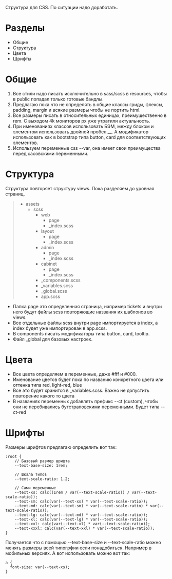 Структура для CSS. По ситуации надо доработать.

# Разделы

- Общие
- Структура
- Цвета
- Шрифты

# Общие
1) Все стили надо писать исключительно в sass/scss в resources, чтобы в public попадал только готовые бандлы. 
2) Предлагаю пока что не определять в общие классы гриды, флексы, padding, margin и всякие размеры чтобы не портить html.
3) Все размеры писать в относительных единицах, преимущественно в rem. С выходом 4k мониторов px уже утратили актуальность. 
4) При именованиях классов использовать БЭМ, между блоком и элементом использовать двойной пробел __. 
А модификатор использовать как в bootstrap типа button, card для соответствующих элементов. 
5) Используем переменные css --var, она имеет свои преимущества перед сасовскими переменными.


# Структура

Структура повторяет структуру views. Пока разделяем до уровная страниц. 

> - assets
>    - scss
>      - web
>        - page
>        - _index.scss
>      - layout
>        - page
>        - _index.scss
>      - admin
>        - page
>        - _index.scss
>      - cabinet
>        - page
>        - _index.scss
>      - _components.scss  
>      - _variables.scss
>      - _global.scss
>      - app.scss

 - Папка page это определенная страница, например tickets и внутри него будут файлы scss повторяющие названия их шаблонов во views.
 - Все отдельные файлы scss внутри page импортируется в index, а index будет уже импортирован в app.scss. 
 - В components писать модификаторы типа button, card, tooltip. 
 - Файл _global для базовых настроек.  
 
# Цвета
  - Все цвета определяем в переменные, даже #fff и #000. 
  - Именование цветов будет пока по названию конкретного цвета или оттенка типа red, light-red, blue
  - Все это будет хранится в _variables.scss. Важно не допустить повторение какого то цвета
  - В названиях переменных добавлять префикс --ct (custom), чтобы они не перебивались бутстраповскими переменными. Будет типа --ct-red
 
# Шрифты
  Размеры шрифтов предлагаю определить вот так:
  
```
:root {
    // Базовый размер шрифта
    --text-base-size: 1rem;

    // Шкала типов
    --text-scale-ratio: 1.2;
    
    // Сами переменные
    --text-xs: calc((1rem / var(--text-scale-ratio)) / var(--text-scale-ratio));
    --text-sm: calc(var(--text-xs) * var(--text-scale-ratio));
    --text-md: calc(var(--text-sm) * var(--text-scale-ratio) * var(--text-scale-ratio));
    --text-lg: calc(var(--text-md) * var(--text-scale-ratio));
    --text-xl: calc(var(--text-lg) * var(--text-scale-ratio));
    --text-xxl: calc(var(--text-xl) * var(--text-scale-ratio));
    --text-xxxl: calc(var(--text-xxl) * var(--text-scale-ratio));
}
```
Получается что с помощью  --text-base-size и --text-scale-ratio можно менять размеры всей типогрфии если понадобиться. Например в мобильных версиях.
А вот использовать можно вот так:
```
a {
  font-size: var(--text-xs);
}
```
  
  
  
  
